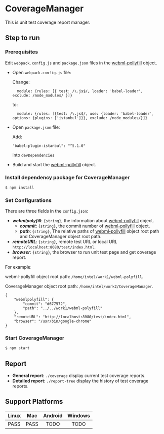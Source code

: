 # CoverageManager
This is unit test coverage report manager.

## Step to run

### Prerequisites

Edit `webpack.config.js` and `package.json` files in the [webml-pollyfill](https://github.com/intel/webml-polyfill) object.

* Open `webpack.config.js` file:

    Change:

        module: {rules: [{ test: /\.js$/, loader: 'babel-loader', exclude: /node_modules/ }]}

    to:

        module: {rules: [{test: /\.js$/, use: {loader: 'babel-loader', options: {plugins: ['istanbul']}}, exclude: /node_modules/}]}

* Open `package.json` file:

    Add:

      "babel-plugin-istanbul": "^5.1.0"

    into `devDependencies`

* Build and start the [webml-pollyfill](https://github.com/intel/webml-polyfill) object.

### Install dependency package for CoverageManager

```sh
$ npm install
```

### Set Configurations

There are three fields in the `config.json`:

   + **_webmlpolyfill_**: `{string}`, the information about [webml-pollyfill](https://github.com/intel/webml-polyfill) object.
      + **_commit_**: `{string}`, the commit number of [webml-pollyfill](https://github.com/intel/webml-polyfill) object.
      + **_path_**: `{string}`, The relative paths of [webml-pollyfill](https://github.com/intel/webml-polyfill) object root path and CoverageManager object root path.
   + **_remoteURL_**: `{string}`, remote test URL or local URL `http://localhost:8080/test/index.html`.
   + **_browser_**: `{string}`, the browser to run unit test page and get coverage report.

For example:

   webml-pollyfill object root path: `/home/intel/work1/webml-polyfill`.

   CoverageManager object root path: `/home/intel/work2/CoverageManager`.

    {
        "webmlpolyfill": {
            "commit": "d677572",
            "path": "../../work1/webml-polyfill"
        },
        "remoteURL": "http://localhost:8080/test/index.html",
        "browser": "/usr/bin/google-chrome"
    }

### Start CoverageManager

```sh
$ npm start
```

## Report

   + **General report**: `./coverage`  display current test coverage reports.
   + **Detailed report**: `./report-tree`  display the history of test coverage reports.

## Support Platforms

|  Linux  |   Mac   |  Android  |  Windows  |
|  :---:  |  :---:  |   :---:   |   :---:   |
|  PASS   |   PASS  |    TODO   |    TODO   |
